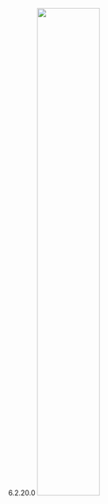 6.2.20.0
<img  src="https://github.com/MCLifeLeader/CS364/blob/master/SDD/resources/3.2.20.0.jpg" height="50%" width="50%">
